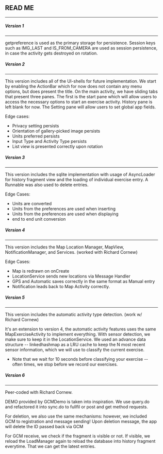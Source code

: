 ## READ ME
------
##### Version 1
------
getpreference is used as the primary storage for persistence. Session keys such as IMG_LAST and IS_FROM_CAMERA
are used as session persistence, in case the activity gets destroyed on rotation. 

##### Version 2
------
This version includes all of the UI-shells for future implementation. We start by enabling the ActionBar which for now does
not contain any menu options, but does present the title. On the main activity, we have sliding tabs that present three panes.
The first is the start pane which will allow users to access the necessary options to start an exercise activity. History pane is
left blank for now. The Setting pane will allow users to set global app fields.

Edge cases:
* Privacy setting persists
* Orientation of gallery-picked image persists
* Units preferred persists
* Input Type and Activity Type persists
* List view is presented correctly upon rotation


##### Version 3
------
This version includes the sqlite implementation with usage of AsyncLoader for history fragment view
and the loading of individual exercise entry. A Runnable was also used to delete entries.

Edge Cases:
* Units are converted
* Units from the preferences are used when inserting
* Units from the preferences are used when displaying
* end to end unit conversion

##### Version 4
------
This version includes the Map Location Manager, MapView, NotificationManager, and Services.
(worked with Richard Cornew)

Edge Cases:
* Map is redrawn on onCreate
* LocationService sends new locations via Message Handler
* GPS and Automatic saves correctly in the same format as Manual entry
* Notification leads back to Map Activity correctly.

##### Version 5
------
This version includes the automatic activity type detection. (work w/ Richard Cornew)

It's an extension to version 4, the automatic activity features uses the same MapExerciseActivity to
implement everything. With sensor detection, we make sure to keep it in the LocationService. We used
an advance data structure -- linkedhashmap as a LRU cache to keep the N most recent sensor information,
which we will use to classify the current exercise. 

- Note that we wait for 10 seconds before classifying your exercise -- often times, we stop before
we record our exercises.

##### Version 6
------
Peer-coded with Richard Cornew.

DEMO provided by GCMDemo is taken into inspiration. We use query.do and refactored it into sync.do
to fullfil or post and get method requests.

For deletion, we also use the same mechanisms: however, we included GCM to registration and message sending!
Upon deletion message, the app will delete the ID passed back via GCM

For GCM receive, we check if the fragment is visible or not. If visible, we reload the LoadManager again
to reload the database into history fragment everytime. That we can get the latest entries.
